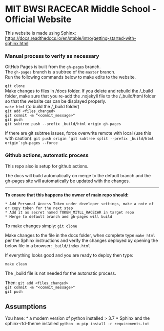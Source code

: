 # MIT BWSI RACECAR Middle School - Official Website   

This website is made using Sphinx:     
https://docs.readthedocs.io/en/stable/intro/getting-started-with-sphinx.html   

### Manual process to verify as necessary

GitHub Pages is built from the ```gh-pages``` branch.    
The ```gh-pages``` branch is a subtree of the ```master``` branch.    
Run the following commands below to make edits to the website.     

```git clone```     
Make changes to files in /docs folder. If you delete and rebuild the /_build folder, make sure that you re-add the .nojekyll file to the /_build/html folder so that the website css can be displayed properly.          
```make html``` (to build the /_build folder)     
```git add <files_changed>```     
```git commit -m "<commit_message>"```     
```git push```     
```git subtree push --prefix _build/html origin gh-pages```

If there are git subtree issues, force overwrite remote with local (use this with caution):
```git push origin `git subtree split --prefix _build/html origin`:gh-pages --force```

### Github actions, automatic process

This repo also is setup for github actions.

The docs will build automatically on merge to the default branch and the gh-pages site will automatically be updated with the changes.

---
**To ensure that this happens the owner of main repo should:**

    * Add Personal Access Token under developer settings, make a note of or copy token for the next step
    * Add it as secret named TOKEN_MITLL_RACECAR in target repo
    * Merge to default branch and gh-pages will build

To make changes simply:
```git clone```

Make changes to the file in the docs folder, when complete type `make html` per the Sphinx instructions and verify the changes deployed by opening the below file in a browser:
``
_build/index.html
``

If everything looks good and you are ready to deploy then type:
```
make clean
```
The _build file is not needed for the automatic process.

Then:
```git add <files_changed>```     
```git commit -m "<commit_message>"```     
```git push```     

## Assumptions

You have:
    * a modern version of python installed > 3.7
    * Sphinx and the sphinx-rtd-theme installed `python -m pip install -r requirements.txt`
